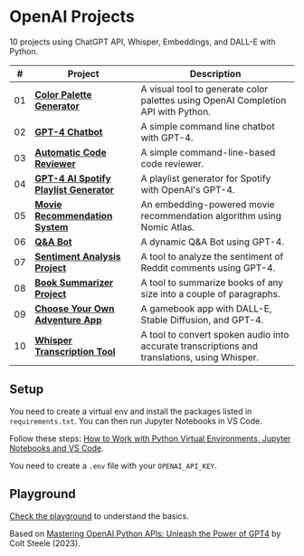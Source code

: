 # OpenAI Projects

10 projects using ChatGPT API, Whisper, Embeddings, and DALL-E with Python.

| #   | Project                                                                           | Description                                                                                  |
| --- | --------------------------------------------------------------------------------- | -------------------------------------------------------------------------------------------- |
| 01  | [**Color Palette Generator**](01-color-palette-generator)                         | A visual tool to generate color palettes using OpenAI Completion API with Python.            |
| 02  | [**GPT-4 Chatbot**](02-gpt-4-chatbot)                                             | A simple command line chatbot with GPT-4.                                                    |
| 03  | [**Automatic Code Reviewer**](03-automatic-code-reviewer)                         | A simple command-line-based code reviewer.                                                   |
| 04  | [**GPT-4 AI Spotify Playlist Generator**](04-gpt-4-ai-spotify-playlist-generator) | A playlist generator for Spotify with OpenAI's GPT-4.                                        |
| 05  | [**Movie Recommendation System**](05-movie-recommendation-system)                 | An embedding-powered movie recommendation algorithm using Nomic Atlas.                       |
| 06  | [**Q&A Bot**](06-qa-bot)                                                          | A dynamic Q&A Bot using GPT-4.                                                               |
| 07  | [**Sentiment Analysis Project**](07-sentiment-analysis-project)                   | A tool to analyze the sentiment of Reddit comments using GPT-4.                              |
| 08  | [**Book Summarizer Project**](08-book-summarizer-project)                         | A tool to summarize books of any size into a couple of paragraphs.                           |
| 09  | [**Choose Your Own Adventure App**](09-choose-your-own-adventure)                 | A gamebook app with DALL-E, Stable Diffusion, and GPT-4.                                     |
| 10  | [**Whisper Transcription Tool**](10-whisper-transcription-tool)                   | A tool to convert spoken audio into accurate transcriptions and translations, using Whisper. |

## Setup

You need to create a virtual env and install the packages listed in `requirements.txt`. You can then run Jupyter Notebooks in VS Code.

Follow these steps: [How to Work with Python Virtual Environments, Jupyter Notebooks and VS Code](https://python.plainenglish.io/how-to-work-with-python-virtual-environments-jupyter-notebooks-and-vs-code-536fac3d93a1).

You need to create a `.env` file with your `OPENAI_API_KEY`.

## Playground

[Check the playground](playground/) to understand the basics.

Based on [Mastering OpenAI Python APIs: Unleash the Power of GPT4](https://www.udemy.com/course/mastering-openai/) by Colt Steele (2023).
